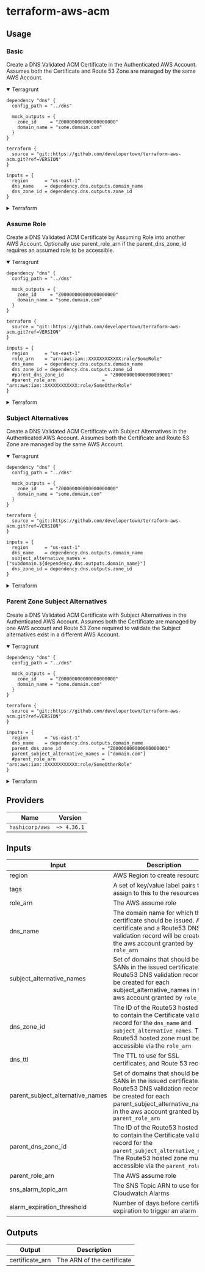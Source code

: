 # terraform-aws-acm

## Usage

### Basic

Create a DNS Validated ACM Certificate in the Authenticated AWS Account. Assumes both the Certificate and Route 53 Zone are managed by the same AWS Account.

<details open>
  <summary>Terragrunt</summary>

```hcl
dependency "dns" {
  config_path = "../dns"

  mock_outputs = {
    zone_id     = "Z00000000000000000000"
    domain_name = "some.domain.com"
  }
}

terraform {
  source = "git::https://github.com/developertown/terraform-aws-acm.git?ref=VERSION"
}

inputs = {
  region      = "us-east-1"
  dns_name    = dependency.dns.outputs.domain_name
  dns_zone_id = dependency.dns.outputs.zone_id
}
```

</details>

<details>
  <summary>Terraform</summary>

```hcl
module "dns" {
  source  = "github.com/developertown/terraform-aws-route53.git"
  version = "VERSION"
}

module "cert" {
  source  = "github.com/developertown/terraform-aws-acm.git"
  version = "VERSION"

  region      = "us-east-1"
  dns_name    = module.dns.domain_name
  dns_zone_id = dependency.dns.zone_id
}
```

</details>

### Assume Role

Create a DNS Validated ACM Certificate by Assuming Role into another AWS Account. Optionally use parent_role_arn if the parent_dns_zone_id requires an assumed role to be accessible.

<details open>
  <summary>Terragrunt</summary>

```hcl
dependency "dns" {
  config_path = "../dns"

  mock_outputs = {
    zone_id     = "Z00000000000000000000"
    domain_name = "some.domain.com"
  }
}

terraform {
  source = "git::https://github.com/developertown/terraform-aws-acm.git?ref=VERSION"
}

inputs = {
  region      = "us-east-1"
  role_arn    = "arn:aws:iam::XXXXXXXXXXXX:role/SomeRole"
  dns_name    = dependency.dns.outputs.domain_name
  dns_zone_id = dependency.dns.outputs.zone_id
  #parent_dns_zone_id               = "Z00000000000000000001"
  #parent_role_arn                 = "arn:aws:iam::XXXXXXXXXXXX:role/SomeOtherRole"
}
```

</details>

<details>
  <summary>Terraform</summary>

```hcl
module "dns" {
  source  = "github.com/developertown/terraform-aws-route53.git"
  version = "VERSION"
}

module "cert" {
  source  = "github.com/developertown/terraform-aws-acm.git"
  version = "VERSION"

  region      = "us-east-1"
  role_arn    = "arn:aws:iam::XXXXXXXXXXXX:role/SomeRole"
  dns_name    = module.dns.domain_name
  dns_zone_id = dependency.dns.zone_id
  #parent_dns_zone_id               = "Z00000000000000000001"
  #parent_role_arn                 = "arn:aws:iam::XXXXXXXXXXXX:role/SomeOtherRole"
}
```

</details>

### Subject Alternatives

Create a DNS Validated ACM Certificate with Subject Alternatives in the Authenticated AWS Account. Assumes both the Certificate and Route 53 Zone are managed by the same AWS Account.

<details open>
  <summary>Terragrunt</summary>

```hcl
dependency "dns" {
  config_path = "../dns"

  mock_outputs = {
    zone_id     = "Z00000000000000000000"
    domain_name = "some.domain.com"
  }
}

terraform {
  source = "git::https://github.com/developertown/terraform-aws-acm.git?ref=VERSION"
}

inputs = {
  region      = "us-east-1"
  dns_name    = dependency.dns.outputs.domain_name
  subject_alternative_names = ["subdomain.${dependency.dns.outputs.domain_name}"]
  dns_zone_id = dependency.dns.outputs.zone_id
}
```

</details>

<details>
  <summary>Terraform</summary>

```hcl
module "dns" {
  source  = "github.com/developertown/terraform-aws-route53.git"
  version = "VERSION"
}

module "cert" {
  source  = "github.com/developertown/terraform-aws-acm.git"
  version = "VERSION"

  region      = "us-east-1"
  dns_name    = module.dns.domain_name
  subject_alternative_names = ["subdomain.${module.dns.domain_name}"]
  dns_zone_id = dependency.dns.zone_id
}
```

</details>

### Parent Zone Subject Alternatives

Create a DNS Validated ACM Certificate with Subject Alternatives in the Authenticated AWS Account. Assumes both the Certificate are managed by one AWS account and Route 53 Zone required to validate the Subject alternatives exist in a different AWS Account.

<details open>
  <summary>Terragrunt</summary>

```hcl
dependency "dns" {
  config_path = "../dns"

  mock_outputs = {
    zone_id     = "Z00000000000000000000"
    domain_name = "some.domain.com"
  }
}

terraform {
  source = "git::https://github.com/developertown/terraform-aws-acm.git?ref=VERSION"
}

inputs = {
  region      = "us-east-1"
  dns_name    = dependency.dns.outputs.domain_name
  parent_dns_zone_id               = "Z00000000000000000001"
  parent_subject_alternative_names = ["domain.com"]
  #parent_role_arn                 = "arn:aws:iam::XXXXXXXXXXXX:role/SomeOtherRole"
}
```

</details>

<details>
  <summary>Terraform</summary>

```hcl
module "dns" {
  source  = "github.com/developertown/terraform-aws-route53.git"
  version = "VERSION"
}

module "cert" {
  source  = "github.com/developertown/terraform-aws-acm.git"
  version = "VERSION"

  region      = "us-east-1"
  dns_name    = module.dns.domain_name
  dns_zone_id = dependency.dns.zone_id
  parent_dns_zone_id               = "Z00000000000000000001"
  parent_subject_alternative_names = ["domain.com"]
  #parent_role_arn                 = "arn:aws:iam::XXXXXXXXXXXX:role/SomeOtherRole"

}
```

</details>

## Providers

| Name            | Version     |
| --------------- | ----------- |
| `hashicorp/aws` | `~> 4.36.1` |

## Inputs

| Input                            | Description                                                                                                                                                                                             | Default | Required |
| -------------------------------- | ------------------------------------------------------------------------------------------------------------------------------------------------------------------------------------------------------- | ------- | -------- |
| region                           | AWS Region to create resources in                                                                                                                                                                       | N/A     | Yes      |
| tags                             | A set of key/value label pairs to assign to this to the resources                                                                                                                                       | `{}`    | No       |
| role_arn                         | The AWS assume role                                                                                                                                                                                     | `""`    | No       |
| dns_name                         | The domain name for which the certificate should be issued. A certificate and a Route53 DNS validation record will be created in the aws account granted by `role_arn`                                  | N/A     | Yes      |
| subject_alternative_names        | Set of domains that should be SANs in the issued certificate. A Route53 DNS validation record will be created for each subject_alternative_names in the aws account granted by `role_arn`               | `[]`    | No       |
| dns_zone_id                      | The ID of the Route53 hosted zone to contain the Certificate validation record for the `dns_name` and `subject_alternative_names`. The Route53 hosted zone must be accessible via the `role_arn`        | `""`    | Yes      |
| dns_ttl                          | The TTL to use for SSL certificates, and Route 53 records                                                                                                                                               | `60`    | No       |
| parent_subject_alternative_names | Set of domains that should be SANs in the issued certificate. A Route53 DNS validation record will be created for each parent_subject_alternative_names in the aws account granted by `parent_role_arn` | `[]`    | No       |
| parent_dns_zone_id               | The ID of the Route53 hosted zone to contain the Certificate validation record for the `parent_subject_alternative_names`. The Route53 hosted zone must be accessible via the `parent_role_arn`         | `""`    | No       |
| parent_role_arn                  | The AWS assume role                                                                                                                                                                                     | `""`    | No       |
| sns_alarm_topic_arn              | The SNS Topic ARN to use for Cloudwatch Alarms                                                                                                                                                          | `""`    | No       |
| alarm_expiration_threshold       | Number of days before certificate expiration to trigger an alarm                                                                                                                                        | `14`    | No       |

## Outputs

| Output          | Description                |
| --------------- | -------------------------- |
| certificate_arn | The ARN of the certificate |
